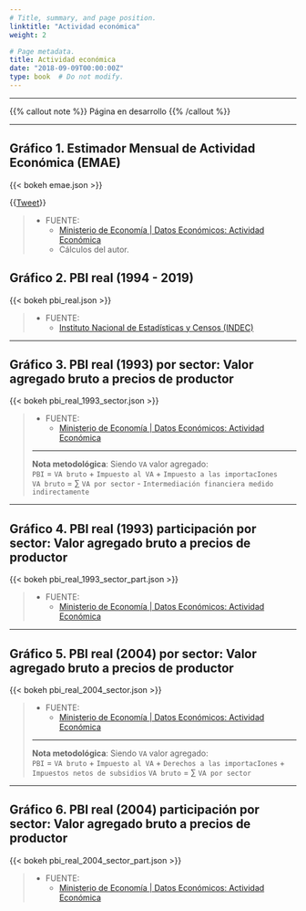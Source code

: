 ```yaml
---
# Title, summary, and page position.
linktitle: "Actividad económica"
weight: 2

# Page metadata.
title: Actividad económica
date: "2018-09-09T00:00:00Z"
type: book  # Do not modify.
---
```


---

{{% callout note %}}
Página en desarrollo
{{% /callout %}}

---

## Gráfico 1. Estimador Mensual de Actividad Económica (EMAE)

{{< bokeh emae.json >}}

{{<a href="https://twitter.com/share?ref_src=twsrc%5Etfw" class="twitter-share-button" data-text="Estimador Mensual de Actividad Económica (EMAE)" data-url="https://www.elhubeconomico.com/graficos/01_actividad_economica/#gr%C3%A1fico-1-estimador-mensual-de-actividad-econ%C3%B3mica-emae" data-via="n_cachanosky" data-show-count="false">Tweet</a><script async src="https://platform.twitter.com/widgets.js" charset="utf-8"></script>}}

> * FUENTE:
>   * [Ministerio de Economía | Datos Económicos: Actividad Económica](https://www.economia.gob.ar/datos/)
>   * Cálculos del autor.

## Gráfico 2. PBI real (1994 - 2019)

{{< bokeh pbi_real.json >}}

> * FUENTE:
>   * [Instituto Nacional de Estadísticas y Censos (INDEC)](https://www.indec.gob.ar/indec/web/Nivel4-Tema-3-9-47)

---

## Gráfico 3. PBI real (1993) por sector: Valor agregado bruto a precios de productor

{{< bokeh pbi_real_1993_sector.json >}}

> * FUENTE:
>   * [Ministerio de Economía | Datos Económicos: Actividad Económica](https://www.economia.gob.ar/datos/)
> ---
> **Nota metodológica**: Siendo `VA` valor agregado:  
> `PBI` =  `VA bruto` + `Impuesto al VA` + `Impuesto a las importacIones`  
> `VA bruto` = $\sum$ `VA por sector` - `Intermediación financiera medido indirectamente`

---

## Gráfico 4. PBI real (1993) participación por sector: Valor agregado bruto a precios de productor

{{< bokeh pbi_real_1993_sector_part.json >}}

> * FUENTE:
>   * [Ministerio de Economía | Datos Económicos: Actividad Económica](https://www.economia.gob.ar/datos/)

---

## Gráfico 5. PBI real (2004) por sector: Valor agregado bruto a precios de productor

{{< bokeh pbi_real_2004_sector.json >}}

> * FUENTE:
>   * [Ministerio de Economía | Datos Económicos: Actividad Económica](https://www.economia.gob.ar/datos/)
> ---
> **Nota metodológica**: Siendo `VA` valor agregado:  
> `PBI` =  `VA bruto` + `Impuesto al VA` + `Derechos a las importacIones` + `Impuestos netos de subsidios`
> `VA bruto` = $\sum$ `VA por sector`

---

## Gráfico 6. PBI real (2004) participación por sector: Valor agregado bruto a precios de productor

{{< bokeh pbi_real_2004_sector_part.json >}}

> * FUENTE:
>   * [Ministerio de Economía | Datos Económicos: Actividad Económica](https://www.economia.gob.ar/datos/)